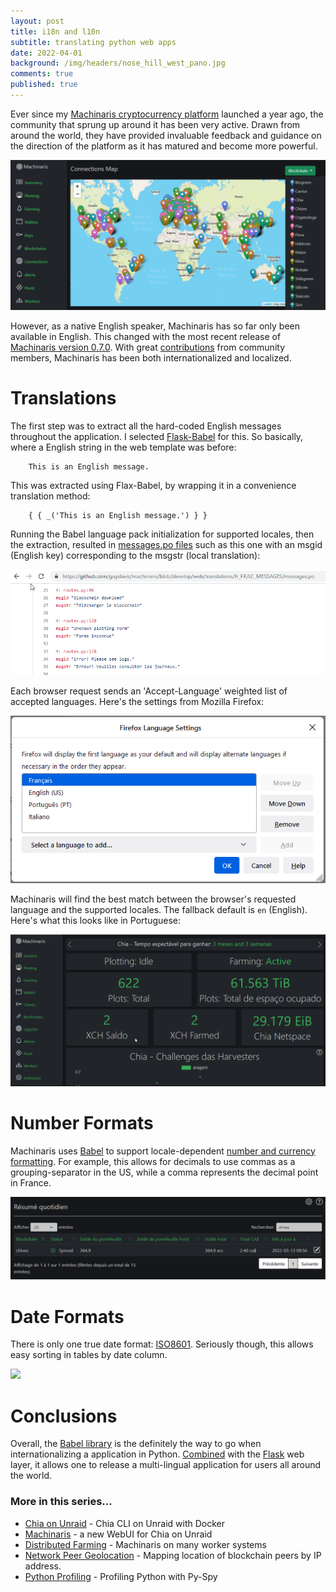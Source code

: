 ```yaml
---
layout: post
title: i18n and l10n
subtitle: translating python web apps
date: 2022-04-01
background: /img/headers/nose_hill_west_pano.jpg
comments: true
published: true
---
```


Ever since my [Machinaris cryptocurrency platform](https://github.com/guydavis/machinaris) launched a year ago, the community that sprung up around it has been very active.  Drawn from around the world, they have provided invaluable feedback and guidance on the direction of the platform as it has matured and become more powerful.

<img src="/img/posts/machinaris_geolocate_map.png" class="img-fluid" />

However, as a native English speaker, Machinaris has so far only been available in English.  This changed with the most recent release of [Machinaris version 0.7.0](https://github.com/guydavis/machinaris/releases/tag/0.7.0).  With great [contributions](https://github.com/guydavis/machinaris/wiki/Localization#contributing) from community members, Machinaris has been both internationalized and localized.

# Translations

The first step was to extract all the hard-coded English messages throughout the application.  I selected [Flask-Babel](https://pythonhosted.org/Flask-BabelEx/) for this.  So basically, where a English string in the web template was before:

```
    This is an English message.
```

This was extracted using Flax-Babel, by wrapping it in a convenience translation method:
```
    { { _('This is an English message.') } }
```

Running the Babel language pack initialization for supported locales, then the extraction, resulted in [messages.po files](https://github.com/guydavis/machinaris/tree/develop/web/translations) such as this one with an msgid (English key) corresponding to the msgstr (local translation):

<img src="/img/posts/machinaris_i18n_messages.png" class="img-fluid" />

Each browser request sends an 'Accept-Language' weighted list of accepted languages.  Here's the settings from Mozilla Firefox:

<img src="/img/posts/machinaris_i18n_browser_language.png" class="img-fluid" />

Machinaris will find the best match between the browser's requested language and the supported locales. The fallback default is `en` (English). Here's what this looks like in Portuguese:

<img src="/img/posts/machinaris_i18n_pt.png" class="img-fluid" />

# Number Formats

Machinaris uses [Babel](https://babel.pocoo.org/en/latest/index.html) to support locale-dependent [number and currency formatting](https://babel.pocoo.org/en/latest/api/numbers.html).  For example, this allows for decimals to use commas as a grouping-separator in the US, while a comma represents the decimal point in France.

<img src="/img/posts/machinaris_i18n_numbers.png" class="img-fluid" />

# Date Formats

There is only one true date format: <a href="https://www.reddit.com/r/ISO8601">ISO8601</a>.  Seriously though, this allows easy sorting in tables by date column.

<a href="https://xkcd.com/1179/">
    <img src="https://imgs.xkcd.com/comics/iso_8601.png"/>
</a>

# Conclusions

Overall, the [Babel library](https://babel.pocoo.org/en/latest/) is the definitely the way to go when internationalizing a  application in Python.  [Combined](https://flask-babel.tkte.ch/) with the [Flask](https://flask.palletsprojects.com/en/2.0.x/) web layer, it allows one to release a multi-lingual application for users all around the world. 

### More in this series...
* [Chia on Unraid](/2021/04/30/unraid-chia-plotting-farming/) - Chia CLI on Unraid with Docker
* [Machinaris](/2021/05/21/unraid-chia-machinaris/) - a new WebUI for Chia on Unraid
* [Distributed Farming](/2021/06/29/machinaris-distributed/) - Machinaris on many worker systems
* [Network Peer Geolocation](/2022/03/13/machinaris-geolocate/) - Mapping location of blockchain peers by IP address.
* [Python Profiling](/2022/05/28/machinaris-profiling/) - Profiling Python with Py-Spy